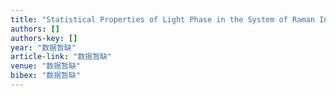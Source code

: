 ```yaml
---
title: "Statistical Properties of Light Phase in the System of Raman Interaction between Two Atoms and a Single Mode Cavity Field"
authors: []
authors-key: []
year: "数据暂缺"
article-link: "数据暂缺"
venue: "数据暂缺"
bibex: "数据暂缺"
---
```


